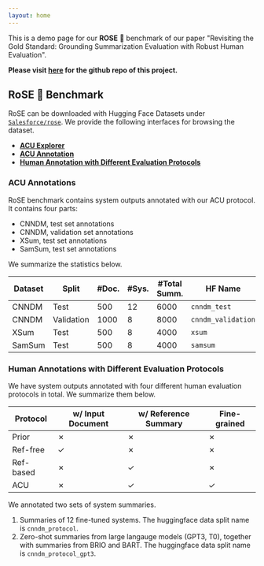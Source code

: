 ```yaml
---
layout: home
---
```


This is a demo page for our **ROSE** 🌹 benchmark of our paper "Revisiting the Gold Standard:
Grounding Summarization Evaluation with Robust Human Evaluation".

**Please visit [here](https://github.com/Yale-LILY/ROSE) for the github repo of this project.**


## RoSE 🌹 Benchmark

RoSE can be downloaded with Hugging Face Datasets under [`Salesforce/rose`](https://huggingface.co/datasets/Salesforce/rose).
We provide the following interfaces for browsing the dataset.
- **[ACU Explorer](https://yale-lily.github.io/ROSE/acu/)**
- **[ACU Annotation](https://yale-lily.github.io/ROSE/acu_annotation)**
- **[Human Annotation with Different Evaluation Protocols](https://yale-lily.github.io/ROSE/protocol/)**


### ACU Annotations

RoSE benchmark contains system outputs annotated with our ACU protocol. 
It contains four parts:
- CNNDM, test set annotations
- CNNDM, validation set annotations
- XSum, test set annotations
- SamSum, test set annotations

We summarize the statistics below.

| Dataset | Split | #Doc. | #Sys. | #Total Summ. | HF Name
| --- | --- | --- | --- | --- | --- |
| CNNDM | Test | 500 | 12 | 6000 | `cnndm_test` |
| CNNDM | Validation | 1000 | 8 | 8000 | `cnndm_validation` |
| XSum  | Test | 500 | 8 | 4000 | `xsum` |
| SamSum  | Test | 500 | 8 | 4000 | `samsum` |

###  Human Annotations with Different Evaluation Protocols

We have system outputs annotated with four different human evaluation protocols in total.
We summarize them below.

| Protocol | w/ Input Document | w/ Reference Summary | Fine-grained |
| --- | --- | --- | --- |
| Prior |  ✗ | ✗ | ✗ | 
| Ref-free | ✓ | ✗ | ✗ |
| Ref-based | ✗ | ✓ | ✗ |
| ACU | ✗ | ✓ | ✓ |

We annotated two sets of system summaries.

1. Summaries of 12 fine-tuned systems. The huggingface data split name is `cnndm_protocol`.
2. Zero-shot summaries from large langauge models (GPT3, T0), together with summaries from BRIO and BART. The huggingface data split name is `cnndm_protocol_gpt3`.


















